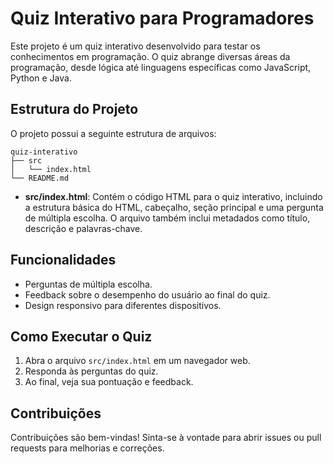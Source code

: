 # Quiz Interativo para Programadores

Este projeto é um quiz interativo desenvolvido para testar os conhecimentos em programação. O quiz abrange diversas áreas da programação, desde lógica até linguagens específicas como JavaScript, Python e Java.

## Estrutura do Projeto

O projeto possui a seguinte estrutura de arquivos:

```
quiz-interativo
├── src
│   └── index.html
└── README.md
```

- **src/index.html**: Contém o código HTML para o quiz interativo, incluindo a estrutura básica do HTML, cabeçalho, seção principal e uma pergunta de múltipla escolha. O arquivo também inclui metadados como título, descrição e palavras-chave.

## Funcionalidades

- Perguntas de múltipla escolha.
- Feedback sobre o desempenho do usuário ao final do quiz.
- Design responsivo para diferentes dispositivos.

## Como Executar o Quiz

1. Abra o arquivo `src/index.html` em um navegador web.
2. Responda às perguntas do quiz.
3. Ao final, veja sua pontuação e feedback.

## Contribuições

Contribuições são bem-vindas! Sinta-se à vontade para abrir issues ou pull requests para melhorias e correções.